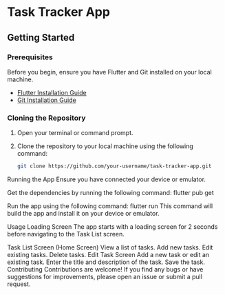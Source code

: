 # Task Tracker App

## Getting Started

### Prerequisites

Before you begin, ensure you have Flutter and Git installed on your local machine.

- [Flutter Installation Guide](https://flutter.dev/docs/get-started/install)
- [Git Installation Guide](https://git-scm.com/book/en/v2/Getting-Started-Installing-Git)

### Cloning the Repository

1. Open your terminal or command prompt.

2. Clone the repository to your local machine using the following command:

   ```bash
   git clone https://github.com/your-username/task-tracker-app.git


Running the App
Ensure you have connected your device or emulator.

Get the dependencies by running the following command:
flutter pub get

Run the app using the following command:
flutter run
This command will build the app and install it on your device or emulator.

Usage
Loading Screen
The app starts with a loading screen for 2 seconds before navigating to the Task List screen.

Task List Screen (Home Screen)
View a list of tasks.
Add new tasks.
Edit existing tasks.
Delete tasks.
Edit Task Screen
Add a new task or edit an existing task.
Enter the title and description of the task.
Save the task.
Contributing
Contributions are welcome! If you find any bugs or have suggestions for improvements, please open an issue or submit a pull request.